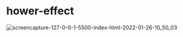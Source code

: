 # hower-effect

![screencapture-127-0-0-1-5500-index-html-2022-01-26-10_50_03](https://user-images.githubusercontent.com/98340717/161385293-f9d83756-5074-419b-a55f-14638683ef65.png)
